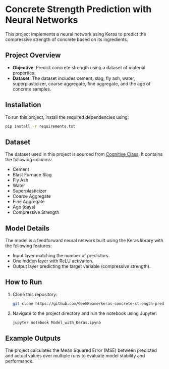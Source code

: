 
# Concrete Strength Prediction with Neural Networks

This project implements a neural network using Keras to predict the compressive strength of concrete based on its ingredients.

## Project Overview

- **Objective**: Predict concrete strength using a dataset of material properties.
- **Dataset**: The dataset includes cement, slag, fly ash, water, superplasticizer, coarse aggregate, fine aggregate, and the age of concrete samples.

## Installation

To run this project, install the required dependencies using:

```bash
pip install -r requirements.txt
```

## Dataset

The dataset used in this project is sourced from [Cognitive Class](https://cognitiveclass.ai/). It contains the following columns:
- Cement
- Blast Furnace Slag
- Fly Ash
- Water
- Superplasticizer
- Coarse Aggregate
- Fine Aggregate
- Age (days)
- Compressive Strength

## Model Details

The model is a feedforward neural network built using the Keras library with the following features:
- Input layer matching the number of predictors.
- One hidden layer with ReLU activation.
- Output layer predicting the target variable (compressive strength).

## How to Run

1. Clone this repository:
   ```bash
   git clone https://github.com/GeekKwame/keras-concrete-strength-prediction
   ```

2. Navigate to the project directory and run the notebook using Jupyter:
   ```bash
   jupyter notebook Model_with_Keras.ipynb
   ```

## Example Outputs

The project calculates the Mean Squared Error (MSE) between predicted and actual values over multiple runs to evaluate model stability and performance.

